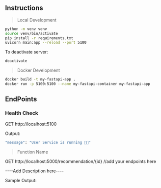 ## Instructions
> Local Development
```bash
python -m venv venv
source venv/bin/activate
pip install -r requirements.txt
uvicorn main:app --reload --port 5100
```

To deactivate server:
```bash
deactivate
```
> Docker Development
```bash
docker build -t my-fastapi-app .
docker run -p 5100:5100 --name my-fastapi-container my-fastapi-app
```

## EndPoints

### Health Check

GET http://localhost:5100

Output:
```bash
"message": "User Service is running 🚀🥺"
```

>Function Name

GET http://localhost:5000/recommendation/{id} //add your endpoints here

----Add Description here----

Sample Output:
```bash

```